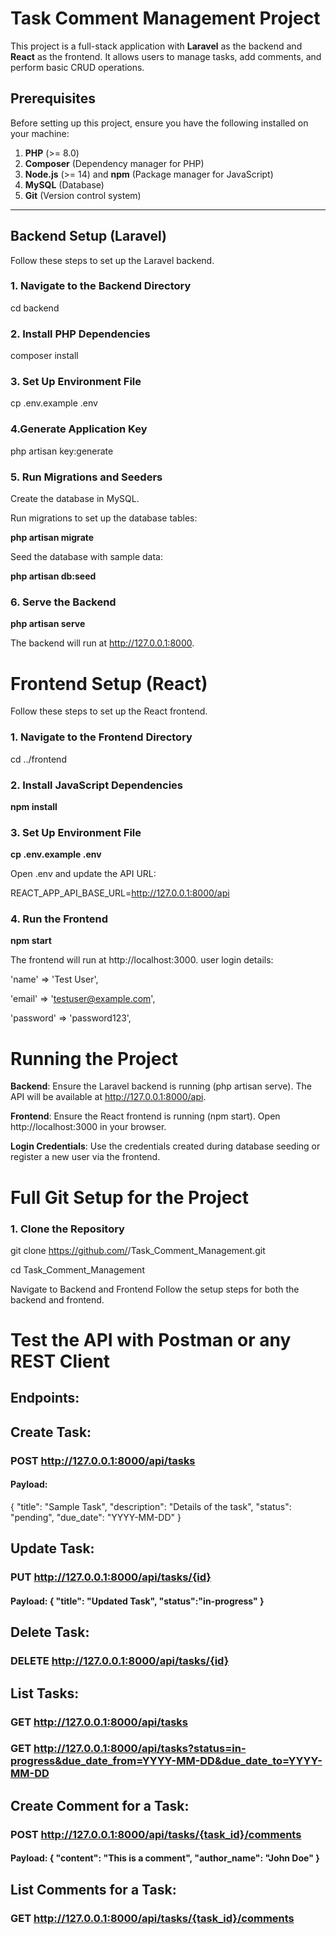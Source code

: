 # Task Comment Management Project

This project is a full-stack application with **Laravel** as the backend and **React** as the frontend. It allows users to manage tasks, add comments, and perform basic CRUD operations. 

## Prerequisites

Before setting up this project, ensure you have the following installed on your machine:

1. **PHP** (>= 8.0)
2. **Composer** (Dependency manager for PHP)
3. **Node.js** (>= 14) and **npm** (Package manager for JavaScript)
4. **MySQL** (Database)
5. **Git** (Version control system)

---

## Backend Setup (Laravel)

Follow these steps to set up the Laravel backend.

### 1. Navigate to the Backend Directory
cd backend
### 2. Install PHP Dependencies
composer install
### 3. Set Up Environment File
cp .env.example .env
### 4.Generate Application Key
php artisan key:generate
### 5. Run Migrations and Seeders
Create the database in MySQL.  

Run migrations to set up the database tables:  

**php artisan migrate**  

Seed the database with sample data:  

**php artisan db:seed**  

### 6. Serve the Backend
**php artisan serve**  

The backend will run at http://127.0.0.1:8000.

# Frontend Setup (React)

Follow these steps to set up the React frontend.

### 1. Navigate to the Frontend Directory
cd ../frontend

### 2. Install JavaScript Dependencies
**npm install**   
### 3. Set Up Environment File
**cp .env.example .env**  

Open .env and update the API URL:  

REACT_APP_API_BASE_URL=http://127.0.0.1:8000/api

### 4. Run the Frontend
**npm start**  

The frontend will run at http://localhost:3000.
user login details:  

'name' => 'Test User',  

'email' => 'testuser@example.com',  

'password' => 'password123',  

# Running the Project  

**Backend**: Ensure the Laravel backend is running (php artisan serve). The API will be available at http://127.0.0.1:8000/api.  

**Frontend**: Ensure the React frontend is running (npm start). Open http://localhost:3000 in your browser.  

**Login Credentials**: Use the credentials created during database seeding or register a new user via the frontend.

# Full Git Setup for the Project
### 1. Clone the Repository
git clone https://github.com/<your-username>/Task_Comment_Management.git  

cd Task_Comment_Management  

Navigate to Backend and Frontend Follow the setup steps for both the backend and frontend.

# Test the API with Postman or any REST Client
## Endpoints:

## Create Task:
### POST http://127.0.0.1:8000/api/tasks
#### Payload:   
{ "title": "Sample Task", "description":
"Details of the task", "status": "pending",
"due_date": "YYYY-MM-DD" }
## Update Task:
### PUT http://127.0.0.1:8000/api/tasks/{id}
#### Payload: { "title": "Updated Task", "status":"in-progress" }
## Delete Task:
### DELETE http://127.0.0.1:8000/api/tasks/{id}
## List Tasks:
### GET http://127.0.0.1:8000/api/tasks  
### GET http://127.0.0.1:8000/api/tasks?status=in-progress&due_date_from=YYYY-MM-DD&due_date_to=YYYY-MM-DD  

## Create Comment for a Task:  

### POST http://127.0.0.1:8000/api/tasks/{task_id}/comments  

#### Payload: { "content": "This is a comment", "author_name": "John Doe" }  

## List Comments for a Task:
### GET http://127.0.0.1:8000/api/tasks/{task_id}/comments